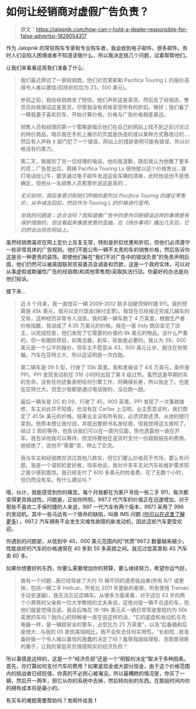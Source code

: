 # 如何让经销商对虚假广告负责？

> 原文：<https://jalopnik.com/how-can-i-hold-a-dealer-responsible-for-false-advertisi-1829054317>

作为 Jalopnik 的常驻购车专家和专业购车者，我会收到电子邮件。很多邮件。有时人们会陷入困境或者不知道该做什么，所以我决定挑几个问题，试着帮帮他们。



让我们来看看这周我们准备了什么:

> 我们最近拜访了一家经销商，他们对克莱斯勒 Pacifica Touring L 的报价高得令人难以置信(扣除折扣后为 23，500 美元)。
> 
> 参观之前，我给经销商发了短信，他们声称这是真货。然后去了经销店，售货员向我保证这是真货，尽管我没有资格享受所有的折扣。够好；我们看了一辆我妻子喜欢的车，开始计算价格，价格与广告价格相差甚远。
> 
> 销售人员和经理的第一个策略是暗示他们在自己的网站上找不到之前讨论过的特价商品，暗示我在手机上展示的页面是伪造的或以某种方式篡改过的....然后有人声称 it 部门犯了一个错误，网站上的措辞表明可能有错误，所以价格没有约束力。

> 第二天，我接到了另一位经理的电话，他向我道歉，随后我认为他撒了更多的谎；广告登出后，两辆 Pacifica Touring Ls 很快就以这个价格售出...我打电话给公牛，要求通过电子邮件发送这些车辆的清单，此时他说他不是很确定，但他从一名销售人员那里听说这是真的...
> 
> *无论如何，我后来意识到他们所做的是列出 Pacifica Touring 的建议零售价，从中减去回扣，然后作为 Touring L 的价格进行宣传。*
> 
> *但我的问题是；这合法吗？我知道像广告中的意外印刷错误这样的事情是有保护措施的，但这看起来像是故意的歪曲。在《待办事项》播出几天后，它仍然会出现在网站上。*

虽然经销商喜欢在网上定价上反复无常，特别是折扣优惠和折扣，但他们必须遵守一些非常具体的广告规则。他们不能公布一辆不太贵的车的销售价格，然后告诉你这是另一种更贵的装饰。即使他们躲在“我们不对广告中的错误负责”的免责声明后面，他们仍然可以被美国联邦贸易委员会调查和罚款，这是一个政府实体，可以对从事虚假或欺骗性广告的经销商(和其他零售商)采取执法行动。你最好的办法是向他们投诉。

接下来…

> 近 6 个月来，我一直想买一辆 2009-2012 款手动硬顶保时捷 911。我的预算是 45k 美元，我可以支付现金(保付支票)。我现在已经接近完成几辆车的交易，这种经历非常令人沮丧。我的第一辆车跑了 4 万英里，根据生产者价格指数，我谈成了 4.35 万美元的价格。我在一家 Indy 商店会见了店主，以完成检查，他们发现了它需要的价值约 8k 美元的物品。没什么严重的，但一些磨损项目，如离合器，刹车，轮胎是必要的。我认为 39，000 美元是一个公平的报价，但车主不愿意从 43，500 美元让步。我住在伯明翰，汽车在亚特兰大，所以这证明是一次白跑。
> 
> 第二辆车是 09 S 型，行驶了 55k 英里。我和老板谈了 4.6 万美元，条件是 PPI。PPI 发现发动机在 316 小时时出现了第 6 级过热。虽然这是早期的车的生命，没有任何迹象表明任何引擎工作，将确保长寿，所以我走了。也是在亚特兰大，但至少我都是通过电话做的，没白跑一趟。
> 
> 最后一辆车是 DC 的 09，行驶了 45，000 英里。PPI 发现了一次事故维修，车主对此并不知情，也没有在 Carfax 上注明。业主愿意谈判，我们商定了 41.5k 美元的价格，结果业主没有所有权，必须贷款还清，从他的银行拿到。他原本想让我付钱，并提出要把书名发给我，但我觉得这太冒险了。经过 2 周的等待，他告诉我们可以在一周内见面，但也透露他一直在开车。我告诉他我可以等待，但坚持要他在送货时支付一份超额报告的费用。他拒绝了，说他不“需要”卖，停止了交流。
> 
> 我与车主和经销商交流过其他几款车，但它们要么价格高于市场，要么有问题。我是一个温和的爱好者，坦率地说，我对许多车主对汽车和维护需求知之甚少感到震惊。我已经支付了 600 多美元的检查费，花了无数个小时，但仍然没有车。有什么建议吗？

哦，伙计，我能感受到你的痛苦。每个月我都在为客户寻找一些二手 911，每次都变得更具挑战性。问题是，正如你所知，997.2 代汽车的价值正在迅速增加。对于那些不喜欢二手保时捷的人来说，997 一代汽车有两个版本，997.1 采用了 996 的发动机。其中一些马达有一个致命的缺陷，叫做 IMS 问题 [(你可以在这里了解更多)](https://jalopnik.com/how-to-own-a-ridiculously-cheap-and-reliable-porsche-91-1668638286) 。997.2 汽车拥有不会发生灾难性故障的新发动机，因此这些汽车更受欢迎。

你遇到的问题是，从低到中 40，000 美元范围内的“优质”997.2 数量越来越少。性能良好的汽车的价格通常在 40 多到 50 多英镑之间。我见过低英里和 4S 汽车卖 60 多。

如果你想要好的东西，你要么需要增加你的预算，要么继续努力，希望你运气好。

> 我有一个问题...我已经驾驶了大约 15 辆不同的道奇挑战者(所有 R/T 或更快，包括一辆二手 Hellcat，所有比 2011 年更新的悬架，所有使用 Tremec 手动变速器)，我无法忘记这辆车。从很多方面来看，对于这位 43 岁的两个小男孩的父亲和一位大学教授的丈夫来说，这绝对是一辆不合适的车，但他们就是觉得合适。我会后悔花 16-18k 美元买一辆日常驾驶里程约为 50k 英里的车吗？我内心的辩解者一直在说这样的话，“它的底盘和发动机与充电器一样，是一辆超安全的警车，占空比为 25 万英里”，以及“后备箱和后座很大...与我的 05 款凯美瑞相比，我不会失去任何实用性。“长和短...我准备好做一个令人难以置信的愚蠢的决定了吗？羞辱我超级理智、贪图普锐斯的妻子，让我的家庭背负情感购买的经济负担？

所以事情是这样的，这是一个“经济负担”还是一个“明智的决定”取决于多种因素。首先，你打算如何支付汽车的费用？如果是现金或大部分现金，由于这个价格范围内的挑战者已经贬值，你真的不必担心被淹没。所以最糟糕的情况是，你买了一辆，然后开一两年，把它从你的系统中去掉，然后转向别的东西。在那段时间内你的拥有成本将是最小的。

有买车的难题需要帮助吗？发邮件给我[](mailto:tom@jalopnik.com)**！**